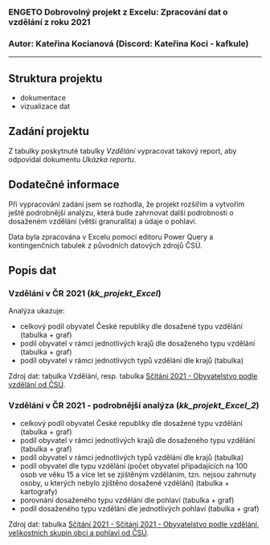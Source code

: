 ### ENGETO Dobrovolný projekt z Excelu: Zpracování dat o vzdělání z roku 2021

### Autor: Kateřina Kocianová (Discord: Kateřina Koci - kafkule)
-----



## Struktura projektu

- dokumentace
- vizualizace dat



## Zadání projektu

Z tabulky poskytnuté tabulky _Vzdělání_ vypracovat takový report, aby odpovídal dokumentu _Ukázka reportu_.



## Dodatečné informace

Při vypracování zadání jsem se rozhodla, že projekt rozšířím a vytvořím ještě podrobnější analýzu, která bude zahrnovat další podrobnosti o dosaženém vzdělání (větší granuralita) a údaje o pohlaví. 

Data byla zpracována v Excelu pomocí editoru Power Query a kontingenčních tabulek z původních datových zdrojů ČSÚ.



## Popis dat

### Vzdělání v ČR 2021 (_kk_projekt_Excel_)

Analýza ukazuje:

- celkový podíl obyvatel České republiky dle dosažené typu vzdělání (tabulka + graf)
- podíl obyvatel v rámci jednotlivých krajů dle dosaženého typu vzdělání (tabulka + graf)
- podíl obyvatel v rámci jednotlivých typů vzdělání dle krajů (tabulka)

Zdroj dat: tabulka Vzdělání, resp. tabulka [Sčítání 2021 - Obyvatelstvo podle vzdělání od ČSÚ](https://data.gov.cz/datov%C3%A1-sada?iri=https%3A%2F%2Fdata.gov.cz%2Fzdroj%2Fdatov%C3%A9-sady%2F00025593%2Fd752b2704511a0e381d2e89385ad0b9f).
					

### Vzdělání v ČR 2021 - podrobnější analýza (_kk_projekt_Excel_2_)

- celkový podíl obyvatel České republiky dle dosažené typu vzdělání (tabulka + graf)
- podíl obyvatel v rámci jednotlivých krajů dle dosaženého typu vzdělání (tabulka + graf)
- podíl obyvatel v rámci jednotlivých typů vzdělání dle krajů (tabulka)
- podíl obyvatel dle typu vzdělání (počet obyvatel připadajících na 100 osob ve věku 15 a více let se zjištěným vzděláním, tzn. nejsou zahrnuty osoby, u kterých nebylo zjištěno dosažené vzdělání) (tabulka + kartografy)
- porovnání dosaženého typu vzdělání dle pohlaví (tabulka + graf)
- podíl dosaženého typu vzdělání dle jednotlivých pohlaví (tabulka + graf)

Zdroj dat: tabulka [Sčítání 2021 - Sčítání 2021 - Obyvatelstvo podle vzdělání, velikostních skupin obcí a pohlaví od ČSÚ](https://data.gov.cz/datov%C3%A1-sada?iri=https%3A%2F%2Fdata.gov.cz%2Fzdroj%2Fdatov%C3%A9-sady%2F00025593%2Fa615c137430950ac2febea8a00011ffc).